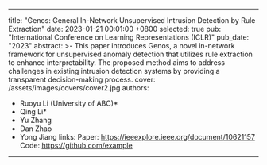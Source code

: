 
---
title:          "Genos: General In-Network Unsupervised Intrusion Detection by Rule Extraction"
date:           2023-01-21 00:01:00 +0800
selected:       true
pub:            "International Conference on Learning Representations (ICLR)"
pub_date:       "2023"
abstract: >-
  This paper introduces Genos, a novel in-network framework for unsupervised anomaly detection that utilizes rule extraction to enhance interpretability. The proposed method aims to address challenges in existing intrusion detection systems by providing a transparent decision-making process.
cover:          /assets/images/covers/cover2.jpg
authors:
  - Ruoyu Li (University of ABC)*
  - Qing Li*
  - Yu Zhang
  - Dan Zhao
  - Yong Jiang
links:
  Paper: https://ieeexplore.ieee.org/document/10621157
  Code: https://github.com/example
---
